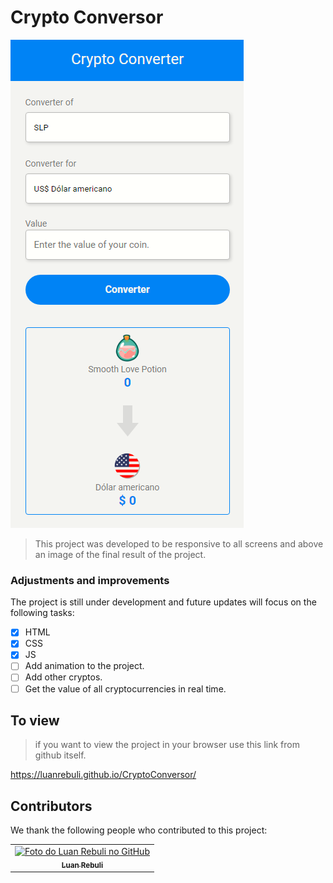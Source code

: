 
# Crypto Conversor

<img src="./assets/imageforillustrated.png" alt="img project v0.01">

> This project was developed to be responsive to all screens and above an image of the final result of the project.

### Adjustments and improvements

The project is still under development and future updates will focus on the following tasks:

- [x] HTML
- [x] CSS
- [X] JS
- [ ] Add animation to the project.
- [ ] Add other cryptos.
- [ ] Get the value of all cryptocurrencies in real time.

## To view

> if you want to view the project in your browser use this link from github itself.

https://luanrebuli.github.io/CryptoConversor/

## Contributors

We thank the following people who contributed to this project:

<table>
  <tr>
    <td align="center">
      <a href="#">
        <img src="https://avatars.githubusercontent.com/u/39808312?s=400&u=979267330c7ff3d03836b693538d67d904c9baad&v=4" width="100px;" alt="Foto do Luan Rebuli no GitHub"/><br>
        <sub>
          <b>Luan Rebuli</b>
        </sub>
      </a>
    </td>
  </tr>
</table>


